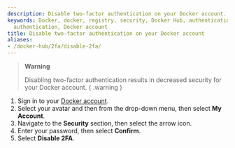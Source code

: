```yaml
---
description: Disable two-factor authentication on your Docker account.
keywords: Docker, docker, registry, security, Docker Hub, authentication, two-factor
  authentication, Docker account
title: Disable two-factor authentication on your Docker account
aliases: 
- /docker-hub/2fa/disable-2fa/
---
```


> **Warning**
>
> Disabling two-factor authentication results in decreased security for your
> Docker account.
{ .warning }

1. Sign in to your [Docker account](https://account.docker.com/login).
2. Select your avatar and then from the drop-down menu, then select **My Account**.
3. Navigate to the **Security** section, then select the arrow icon.
4. Enter your password, then select **Confirm**.
5. Select **Disable 2FA**.